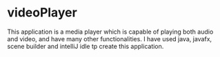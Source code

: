 # videoPlayer
This application is a media player which is capable of playing both audio and video, and have many other functionalities. I have used java, javafx, scene builder and intelliJ idle tp create this application.
